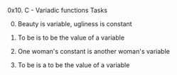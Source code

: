 0x10. C - Variadic functions Tasks

0. Beauty is variable, ugliness is constant

1. To be is to be the value of a variable

2. One woman's constant is another woman's variable

3. To be is a to be the value of a variable
